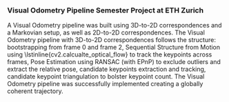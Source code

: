 ### Visual Odometry Pipeline Semester Project at ETH Zurich ###

A Visual Odometry pipeline was built using 3D-to-2D correspondences and a Markovian setup, as well as 2D-to-2D correspondences. The Visual Odometry pipeline with 3D-to-2D correspondences follows the structure: bootstrapping from frame 0 and frame 2, Sequential Structure from Motion using \lstinline{cv2.calcualte_optical_flow} to track the keypoints across frames, Pose Estimation using RANSAC (with EPnP) to exclude outliers and extract the relative pose, candidate keypoints extraction and tracking, candidate keypoint triangulation to bolster keypoint count. The Visual Odometry pipeline was successfully implemented creating a globally coherent trajectory.
